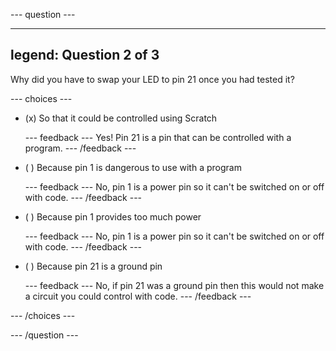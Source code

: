 --- question ---

---
legend: Question 2 of 3
---

Why did you have to swap your LED to pin 21 once you had tested it?

--- choices ---

- (x) So that it could be controlled using Scratch

  --- feedback ---
Yes! Pin 21 is a pin that can be controlled with a program.
  --- /feedback ---

- ( ) Because pin 1 is dangerous to use with a program

  --- feedback ---
No, pin 1 is a power pin so it can't be switched on or off with code.
  --- /feedback ---

- ( ) Because pin 1 provides too much power

  --- feedback ---
No, pin 1 is a power pin so it can't be switched on or off with code. 
  --- /feedback ---

- ( ) Because pin 21 is a ground pin

  --- feedback ---
No, if pin 21 was a ground pin then this would not make a circuit you could control with code.
  --- /feedback ---

--- /choices ---

--- /question ---
